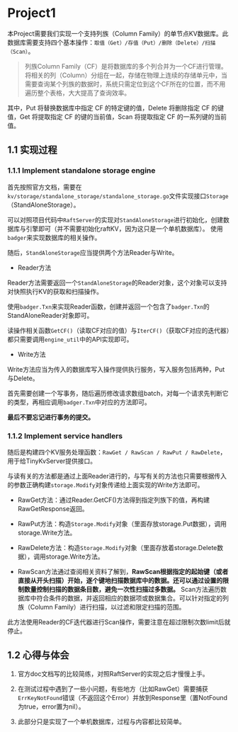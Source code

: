 # Project1

本Project需要我们实现一个支持列族（Column Family）的单节点KV数据库。此数据库需要支持四个基本操作：`取值（Get）/存值（Put）/删除（Delete）/扫描（Scan）`。

> 列族Column Family（CF）是将数据库的多个列合并为一个CF进行管理。将相关的列（Column）分组在一起，存储在物理上连续的存储单元中，当需要查询某个列族的数据时，系统只需定位到这个CF所在的位置，而不用遍历整个表格，大大提高了查询效率。

其中，Put 将替换数据库中指定 CF 的特定键的值，Delete 将删除指定 CF 的键值，Get 将提取指定 CF 的键的当前值，Scan 将提取指定 CF 的一系列键的当前值。

## 1.1 实现过程

### 1.1.1 Implement standalone storage engine

首先按照官方文档，需要在 `kv/storage/standalone_storage/standalone_storage.go`文件实现接口`Storage`（StandAloneStorage）。

可以对照项目代码中`RaftServer`的实现对`StandAloneStorage`进行初始化，创建数据库与引擎即可（并不需要初始化raftKV，因为这只是一个单机数据库）。
使用`badger`来实现数据库的相关操作。

随后，`StandAloneStorage`应当提供两个方法Reader与Write。

* Reader方法

Reader方法需要返回一个`StandAloneStorage`的Reader对象，这个对象可以支持对快照执行KV的获取和扫描操作。

使用`badger.Txn`来实现Reader函数，创建并返回一个包含了`badger.Txn`的StandAloneReader对象即可。

读操作相关函数`GetCF()`（读取CF对应的值）与`IterCF()`（获取CF对应的迭代器）都只需要调用`engine_util`中的API实现即可。

* Write方法

Write方法应当为传入的数据库写入操作提供执行服务，写入服务包括两种，Put与Delete。

首先需要创建一个写事务，随后遍历修改请求数组batch，对每一个请求先判断它的类型，再相应调用`badger.Txn`中对应的方法即可。

**最后不要忘记进行事务的提交。**

### 1.1.2 Implement service handlers

随后是构建四个KV服务处理函数：`RawGet / RawScan / RawPut / RawDelete`，用于给TinyKvServer提供接口。

与读有关的方法都是通过上面Reader进行的，与写有关的方法也只需要根据传入的参数正确构建`storage.Modify`对象传递给上面实现的Write方法即可。

* RawGet方法：通过Reader.GetCF()方法得到指定列族下的值，再构建RawGetResponse返回。

* RawPut方法：构造`Storage.Modify`对象（里面存放storage.Put数据），调用storage.Write方法。

* RawDelete方法：构造`Storage.Modify`对象（里面存放着storage.Delete数据），调用storage.Write方法。

* RawScan方法通过查阅相关资料了解到，**RawScan根据指定的起始键（或者直接从开头扫描）开始，逐个键地扫描数据库中的数据。还可以通过设置的限制数量控制扫描的数据条目数，避免一次性扫描过多数据。**
Scan方法遍历数据库中符合条件的数据，并返回相应的数据项或数据集合。可以针对指定的列族（Column Family）进行扫描，以过滤和限定扫描的范围。

此方法使用Reader的CF迭代器进行Scan操作，需要注意在超过限制次数limit后就停止。

## 1.2 心得与体会

1. 官方doc文档写的比较简练，对照RaftServer的实现之后才慢慢上手。

2. 在测试过程中遇到了一些小问题，有些地方（比如RawGet）需要捕获`ErrKeyNotFound`错误（不返回这个Error）并放到Response里（置NotFound为true，error置为nil）。

3. 此部分只是实现了一个单机数据库，过程与内容都比较简单。



